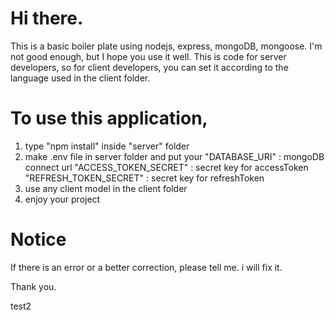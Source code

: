 # Hi there.
This is a basic boiler plate using nodejs, express, mongoDB, mongoose. 
I'm not good enough, but I hope you use it well.
This is code for server developers, so for client developers, you can set it according to the language used in the client folder.

# To use this application, 
1. type "npm install" inside "server" folder 
2. make .env file in server folder and put your
  "DATABASE_URI" : mongoDB connect url
  "ACCESS_TOKEN_SECRET" : secret key for accessToken
  "REFRESH_TOKEN_SECRET" : secret key for refreshToken
3. use any client model in the client folder
4. enjoy your project

# Notice
If there is an error or a better correction, please tell me. i will fix it.

Thank you.

test2
